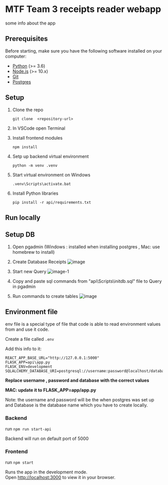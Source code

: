 # MTF Team 3 receipts reader webapp

some info about the app 

## Prerequisites

Before starting, make sure you have the following software installed on your computer:

- [Python](https://www.python.org/downloads/) (>= 3.6)
- [Node.js](https://nodejs.org/en/download/) (>= 10.x)
- [Git](https://git-scm.com/)
- [Postgres](https://www.postgresql.org/download/)

## Setup
1. Clone the repo

   `git clone  <repository-url>`
2. In VSCode open Terminal 

3. Install frontend modules 

   `npm install`

4. Setp up backend virtual environment 

   `python -m venv .venv`
5. Start virtual environment on Windows

    `.venv\Scripts\activate.bat`

5. Install Python libraries

    `pip install -r api/requirements.txt`


## Run locally


## Setup DB
 1. Open pgadmin (Windows : installed when installing postgres , Mac: use homebrew to install)
 2. Create Database Receipts 
![image](https://github.com/Rehan-Oakland/MTF-Team3/assets/97108967/01adee5f-44d6-4d1c-aeee-2eed46106b4d)
3. Start new Query 
![image-1](https://github.com/Rehan-Oakland/MTF-Team3/assets/97108967/18271c26-b120-4f7b-9723-215a58352434)

4. Copy and paste sql commands from "api\Scripts\initdb.sql" file to Query in pgadmin


5. Run commands to create tables
![image](https://github.com/Rehan-Oakland/MTF-Team3/assets/97108967/52e10da1-7517-4ec9-9743-9346decd72f4)



## Environment file
env file is a special type of file that code is able to read environment values from and use it code.

Create a file called `.env`

Add this info to it:

```
REACT_APP_BASE_URL="http://127.0.0.1:5000"
FLASK_APP=api\app.py 
FLASK_ENV=development
SQLALCHEMY_DATABASE_URI=postgresql://username:password@localhost/database
```
**Replace username , password and database with the correct values**

**MAC: update it to FLASK_APP=app/app.py**

Note: the username and password will be the when postgres was set up and Database is the database name which you have to create locally. 


### Backend 
run `npm run start-api`

Backend will run on default port of 5000

### Frontend

run `npm start`

Runs the app in the development mode.\
Open [http://localhost:3000](http://localhost:3000) to view it in your browser.

